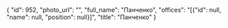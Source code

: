 {
    "id": 952,
    "photo_url": "",
    "full_name": "Панченко",
    "offices": "[{\"id\": null, \"name\": null, \"position\": null}]",
    "title": "Панченко"
}